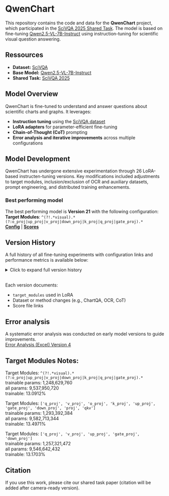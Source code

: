 # QwenChart

This repository contains the code and data for the **QwenChart** project, which participated in the [SciVQA 2025 Shared Task](https://sdproc.org/2025/scivqa.html). The model is based on fine-tuning [Qwen2.5-VL-7B-Instruct](https://huggingface.co/Qwen/Qwen2.5-VL-7B-Instruct) using instruction-tuning for scientific visual question answering.

## Ressources
- **Dataset:** [SciVQA](https://huggingface.co/datasets/katebor/SciVQA)
- **Base Model:** [Qwen2.5-VL-7B-Instruct](https://huggingface.co/Qwen/Qwen2.5-VL-7B-Instruct)
- **Shared Task:** [SciVQA 2025](https://sdproc.org/2025/scivqa.html)

## Model Overview
QwenChart is fine-tuned to understand and answer questions about scientific charts and graphs. It leverages:
- **Instruction tuning** using the [SciVQA dataset](https://huggingface.co/datasets/katebor/SciVQA)
- **LoRA adapters** for parameter-efficient fine-tuning
- **Chain-of-Thought (CoT)** prompting
- **Error analysis and iterative improvements** across multiple configurations


## Model Development
QwenChart has undergone extensive experimentation through 26 LoRA-based instructen-tuning versions. Key modifications included adjustments to target modules, inclusion/exclusion of OCR and auxiliary datasets, prompt engineering, and distributed training enhancements.

### Best performing model
The best performing model is **Version 21** with the following configuration:
**Target Modules**: `^(?!.*visual).*(?:o_proj|up_proj|v_proj|down_proj|k_proj|q_proj|gate_proj).*`\
[**Config**](LoRa_versions/Version_21/adapter_config.json) | [**Scores**](Scores_versions/Version_21/scores.txt)

## Version History
A full history of all fine-tuning experiments with configuration links and performance metrics is available below:
<details>
<summary>Click to expand full version history</summary>

❌ Version 1: [config](LoRa_versions/Version_1/adapter_config.json)\
change all the attention and MLP layers\
we saved a checkpoint, we didn't finish the training

✅ Version 2: [config](LoRa_versions/Version_2/adapter_config.json)\
as the tutorial: https://huggingface.co/learn/cookbook/en/fine_tuning_vlm_trl#2-load-dataset-\
`"target_modules"=["q_proj", "v_proj"]`
change only two attention layers (query and value)\
[Scores](Scores_versions/Version_2/scores.txt)

✅ Version 3: [config](LoRa_versions/Version_3/adapter_config.json)\
`"target_modules": ["q_proj", "k_proj", "v_proj", "o_proj"]`\
change only attention layers (query, key, value, output) of the text decoder\
[Scores](Scores_versions/Version_3/scores.txt)

✅ Version 4: [config](LoRa_versions/Version_4/adapter_config.json)\
`"target_modules": ["up_proj", "gate_proj", "down_proj"]`\
change all the MLP layers of the text decoder\
[Scores](Scores_versions/Version_4/scores.txt)

✅ Version 5: [config](LoRa_versions/Version_5/adapter_config.json)\
`"target_modules": ["layers.26.mlp.up_proj", "layers.27.mlp.down_proj"]`\
change only final MLP layers of the text decoder\
[Scores](Scores_versions/Version_5/scores.txt)

✅ Version 6 & 7: [config 6](LoRa_versions/Version_6/adapter_config.json) [config 7](LoRa_versions/Version_7/adapter_config.json)\
`"target_modules": ["up_proj", "gate_proj", "down_proj", "q_proj", "v_proj"]`\
change all MLP layers and query and value attention layer\
[Scores 6](Scores_versions/Version_6/scores.txt) [Scores 7](Scores_versions/Version_7/scores.txt)

✅ Version 8: [config](LoRa_versions/Version_8/adapter_config.json)\
`"target_modules": ["v_proj", "up_proj", "gate_proj", "down_proj", "q_proj", "k_proj"]`\
Add 10% White padding around the Image\
[Scores](Scores_versions/Version_8/scores.txt)

✅ Version 9: [config](LoRa_versions/Version_9/adapter_config.json)\
`"target_modules": ["q_proj", "v_proj", "o_proj", "k_proj", "up_proj", "gate_proj", "down_proj", "visual.blocks.X.attn.proj", "visual.blocks.X.attn.qkv"]`\
Update Prompt\
[Scores](Scores_versions/Version_9/scores.txt)

✅ Version 10 & 11: [config 10](LoRa_versions/Version_10/adapter_config.json) [config 11](LoRa_versions/Version_11/adapter_config.json)\
`"target_modules": ["q_proj", "v_proj", "up_proj", "gate_proj", "down_proj", "visual.blocks.X.attn.proj", "visual.blocks.X.attn.qkv"]`\
Add ChartQA dataset to train\
[Scores 10](Scores_versions/Version_10/scores.txt) [Scores 11](Scores_versions/Version_11/scores.txt)

✅ Version 12: [config](LoRa_versions/Version_12/adapter_config.json)\
`"target_modules": ["q_proj", "v_proj", "o_proj", "k_proj", "up_proj", "gate_proj", "down_proj", "proj", "qkv"]`\
Skip ChartQA\
[Scores](Scores_versions/Version_12/scores.txt)

✅ Version 13: [config](LoRa_versions/Version_13/adapter_config.json) <- Gets very bad results\
`"target_modules": ["q_proj", "v_proj", "o_proj", "k_proj", "up_proj", "gate_proj", "down_proj", "proj", "qkv"]`\
add ChartQA again\
[Scores](Scores_versions/Version_13/scores.txt)

✅ Version 14: [config](LoRa_versions/Version_14/adapter_config.json)\
`"target_modules": ['q_proj', 'v_proj', 'o_proj', 'k_proj', 'up_proj', 'gate_proj', 'down_proj', 'proj', 'qkv']`\
remove ChartQA add OCR with new specialtoken `<box>` and `<\box>`\
Save also the Processor now\
[Scores](Scores_versions/Version_14/scores.txt)

✅ Version 15: [config](LoRa_versions/Version_15/adapter_config.json)\
`"target_modules": "^(?!.*visual).*(?:o_proj|up_proj|v_proj|down_proj|k_proj|q_proj|gate_proj).*"`\
[Scores](Scores_versions/Version_15/scores.txt)

✅ Version 16: [config](LoRa_versions/Version_16/adapter_config.json)\
`"target_modules": ["q_proj", "v_proj", "up_proj", "gate_proj", "down_proj", "proj", "qkv"]`\
[Scores](Scores_versions/Version_16/scores.txt)

✅ Version 17: [config](LoRa_versions/Version_17/adapter_config.json)\
`"target_modules": ["q_proj", "v_proj", "up_proj", "gate_proj", "down_proj", "proj", "qkv"]`\
Finetune Gemma3-8B-it --> Fail --> Worst results\
[Scores](Scores_versions/Version_17/scores.txt)

✅ Version 18: [config](LoRa_versions/Version_18/adapter_config.json)\
`"target_modules": "^(?!.*visual).*(?:o_proj|up_proj|v_proj|down_proj|k_proj|q_proj|gate_proj).*"`\
Try with retraining and providing prvious answers -> Fail\
[Scores](Scores_versions/Version_18/scores.txt)

✅ Version 19: [config](LoRa_versions/Version_19/adapter_config.json)\
`"target_modules": ["q_proj", "v_proj", "up_proj", "gate_proj", "down_proj", "proj", "qkv"]`\
Add CoT - remove OCR - remove retraining\
[Scores](Scores_versions/Version_19/scores.txt)

✅ Version 20: [config](LoRa_versions/Version_20/adapter_config.json)\
`"target_modules": "^(?!.*visual).*(?:o_proj|up_proj|v_proj|down_proj|k_proj|q_proj|gate_proj).*"`\
Add Acceleration - better distributed training\
[Scores](Scores_versions/Version_20/scores.txt)

✅ Version 21: [config](LoRa_versions/Version_21/adapter_config.json) <-- Best model - Latest for leaderboard \
`"target_modules": "^(?!.*visual).*(?:o_proj|up_proj|v_proj|down_proj|k_proj|q_proj|gate_proj).*"`\
Update CoT\
[Scores](Scores_versions/Version_21/scores.txt)

✅ Version 22: [config](LoRa_versions/Version_22/adapter_config.json)\
`"target_modules": ["mlp.0", "mlp.2", "qkv", "attn.proj", "gate_proj", "up_proj", "q_proj", "v_proj", "k_proj", "down_proj","o_proj"]`\
72B model, targe_modules = "all-linear"\
[Scores](Scores_versions/Version_22/scores.txt)

✅ Version 23: [config](LoRa_versions/Version_23/adapter_config.json)\
`"target_modules": "^(?!.*visual).*(?:o_proj|up_proj|v_proj|down_proj|k_proj|q_proj|gate_proj).*"`\
Update Instruction to be more general\
[Scores](Scores_versions/Version_23/scores.txt)

✅ Version 24: \
Test the Version 23 Model with ChartQA dataset\
[Scores](Scores_versions/Version_24/scores.txt)

✅ Version 25: \
Zero-shot with Gemma3-12b-it\
[Scores](Scores_versions/Version_25/scores.txt)

✅ Version 26: \
Zero-shot with Qwen2.5-VL-7B-Instruct\
[Scores](Scores_versions/Version_26/scores.txt)
</details><br>


Each version documents:
- `target_modules` used in LoRA
- Dataset or method changes (e.g., ChartQA, OCR, CoT)
- Score file links


## Error analysis
A systematic error analysis was conducted on early model versions to guide improvements.\
[Error Analysis (Excel) Version 4](error_analysis/error_analysis_zeroshot_no-ocr-v4.xlsx)

## Target Modules Notes:
Target Modules: `^(?!.*visual).*(?:o_proj|up_proj|v_proj|down_proj|k_proj|q_proj|gate_proj).*`\
trainable params: 1,248,629,760\
all params: 9,537,950,720\
trainable: 13.0912%

Target Modules: `['q_proj', 'v_proj', 'o_proj', 'k_proj', 'up_proj', 'gate_proj', 'down_proj', 'proj', 'qkv']`\
trainable params: 1,293,392,384\
all params: 9,582,713,344\
trainable: 13.4971%

Target Modules: `['q_proj', 'v_proj', 'up_proj', 'gate_proj', 'down_proj']`\
trainable params: 1,257,321,472\
all params: 9,546,642,432\
trainable: 13.1703%

## Citation
If you use this work, please cite our shared task paper (citation will be added after camera-ready version).
